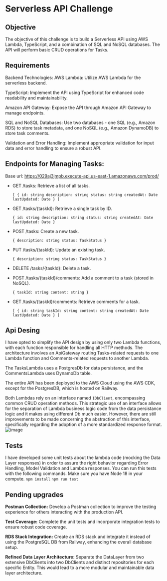 # Serverless API Challenge

## Objective
The objective of this challenge is to build a Serverless API using AWS Lambda, TypeScript, and a combination of SQL and NoSQL databases. The API will perform basic CRUD operations for Tasks.

## Requirements
Backend Technologies:
AWS Lambda: Utilize AWS Lambda for the serverless backend.

TypeScript: Implement the API using TypeScript for enhanced code readability and maintainability.

Amazon API Gateway: Expose the API through Amazon API Gateway to manage endpoints.

SQL and NoSQL Databases: Use two databases - one SQL (e.g., Amazon RDS) to store task metadata, and one NoSQL (e.g., Amazon DynamoDB) to store task comments.

Validation and Error Handling: Implement appropriate validation for input data and error handling to ensure a robust API.

## Endpoints for Managing Tasks:
Base url: https://029aj3jmpb.execute-api.us-east-1.amazonaws.com/prod/

- GET /tasks: Retrieve a list of all tasks.
  
  `[
    {
      id: string
      description: string
      status: string
      createdAt: Date
      lastUpdated: Date
    }
  ]`
- GET /tasks/{taskId}: Retrieve a single task by ID.

  `
  {
    id: string
    description: string
    status: string
    createdAt: Date
    lastUpdated: Date
  }
  `
- POST /tasks: Create a new task.

  `{
    description: string
    status: TaskStatus
  }`
- PUT /tasks/{taskId}: Update an existing task.

  `{
    description: string
    status: TaskStatus
  }`
- DELETE /tasks/{taskId}: Delete a task.
- POST /tasks/{taskId}/comments: Add a comment to a task (stored in NoSQL).

  `{
    taskId: string
    content: string
  }`

- GET /tasks/{taskId}/comments: Retrieve comments for a task.

  `
  [
    {
    id: string
    taskId: string
    content: string
    createdAt: Date
    lastUpdated: Date
    }
  ]
  `

## Api Desing
I have opted to simplify the API design by using only two Lambda functions, with each function responsible for handling all HTTP methods.
The architecture involves an ApiGateway routing Tasks-related requests to one Lambda function and Comments-related requests to another Lambda.

The TasksLambda uses a PostgresDb for data persistance, and the CommentsLambda uses DynamoDb table.

The entire API has been deployed to the AWS Cloud using the AWS CDK, except for the PostgresDB, which is hosted on Railway.

Both Lambdas rely on an interface named `IDbClient`, encompassing common CRUD operation methods.
This strategic use of an interface allows for the separation of Lambda business logic code from the data persistance logic and it makes using different Db much easier.
However, there are still improvements to be made concerning the abstraction of this interface, specifically regarding the adoption of a more standardized response format.
![image](https://github.com/facundo1cabrera/cdk-challenge/assets/83284235/5351f0f7-14bc-435c-902b-18facca4cdfb)

## Tests
I have developed some unit tests about the lambda code (mocking the Data Layer responses) in order to assure the right behavior regarding Error Handling, Model Validation and Lambda responses.
You can run this tests with the following commands.
Make sure you have Node 18 in your compute.
`npm install`
`npm run test`

## Pending upgrades
**Postman Collection:** Develop a Postman collection to improve the testing experience for others interacting with the production API.

**Test Coverage:** Complete the unit tests and incorporate integration tests to ensure robust code coverage.

**RDS Stack Integration:** Create an RDS stack and integrate it instead of using the PostgreSQL DB from Railway, enhancing the overall database setup.

**Refined Data Layer Architecture:** Separate the DataLayer from two extensive DbClients into two DbClients and distinct repositories for each specific Entity. This would lead to a more modular and maintainable data layer architecture.
